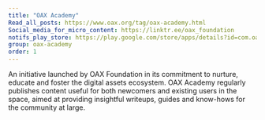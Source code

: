 ```yaml
---
title: "OAX Academy"
Read_all_posts: https://www.oax.org/tag/oax-academy.html
Social_media_for_micro_content: https://linktr.ee/oax_foundation
notifs_play_store: https://play.google.com/store/apps/details?id=com.oax.notifs
group: oax-academy
order: 1
---
```

An initiative launched by OAX Foundation in its commitment to nurture, educate and foster the digital assets ecosystem. OAX Academy regularly publishes content useful for both newcomers and existing users in the space, aimed at providing insightful writeups, guides and know-hows for the community at large. 
